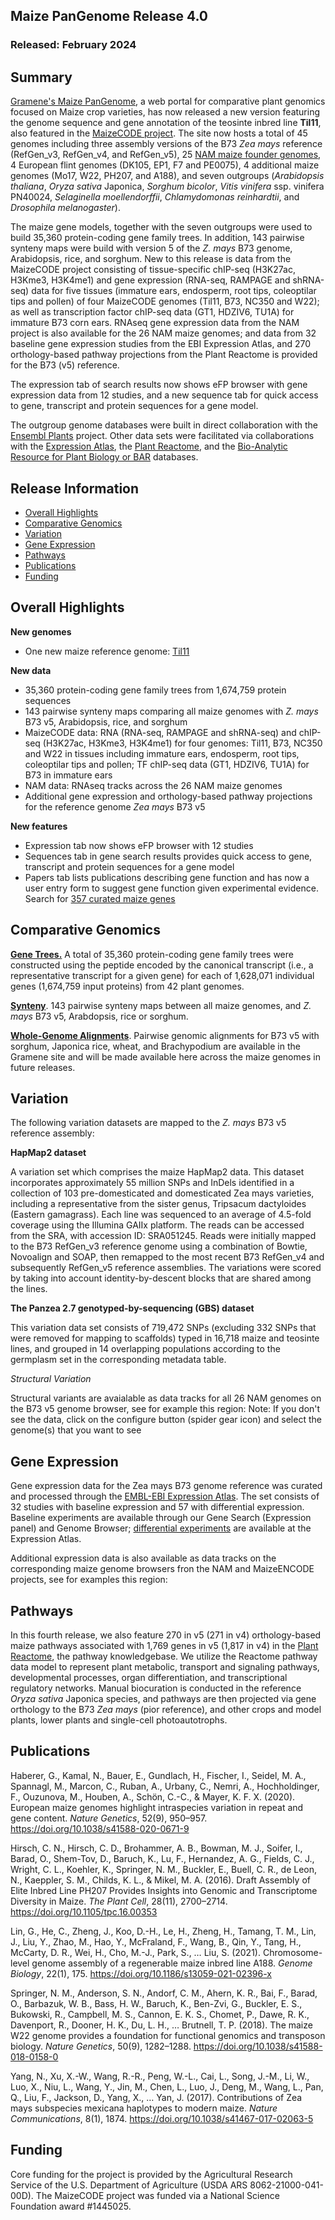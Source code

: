 ## Maize PanGenome Release 4.0
### Released: February 2024
## Summary
[Gramene's Maize PanGenome](http://maize-pangenome.gramene.org), a web portal for comparative plant genomics focused on Maize crop varieties,
has now released a new version featuring the genome sequence and gene annotation of the teosinte inbred line **Til11**, also featured in the [MaizeCODE project](http://www.maizecode.org/data/). The site now hosts a total of 45 genomes including three assembly versions of the B73 _Zea mays_ reference (RefGen_v3, RefGen_v4, and RefGen_v5), 25 [NAM maize founder genomes](https://nam-genomes.github.io/), 4 European flint genomes (DK105, EP1, F7 and PE0075), 4 additional maize genomes (Mo17, W22, PH207, and A188), and seven outgroups (_Arabidopsis thaliana_, _Oryza sativa_ Japonica, _Sorghum bicolor_, _Vitis vinifera_ ssp. vinifera PN40024, _Selaginella moellendorffii_, _Chlamydomonas reinhardtii_, and _Drosophila melanogaster_).

The maize gene models, together with the seven outgroups were used to build 35,360 protein-coding gene family trees. In addition, 143 pairwise synteny maps were build with version 5 of the _Z. mays_ B73 genome, Arabidopsis, rice, and sorghum. New to this release is data from the MaizeCODE project consisting of tissue-specific chIP-seq (H3K27ac, H3Kme3, H3K4me1) and gene expression (RNA-seq, RAMPAGE and shRNA-seq) data for five tissues (immature ears, endosperm, root tips, coleoptilar tips and pollen) of four MaizeCODE genomes (Til11, B73, NC350 and W22); as well as transcription factor chIP-seq data (GT1, HDZIV6, TU1A) for immature B73 corn ears. RNAseq gene expression data from the NAM project is also available for the 26 NAM maize genomes; and data from 32 baseline gene expression studies from the EBI Expression Atlas, and 270 orthology-based pathway projections from the Plant Reactome is provided for the B73 (v5) reference.

The expression tab of search results now shows eFP browser with gene expression data from 12 studies, and a new sequence tab for quick access to gene, transcript and protein sequences for a gene model. 

The outgroup genome databases were built in direct collaboration with the [Ensembl Plants](http://plants.ensembl.org) project. Other data sets were facilitated via collaborations with the [Expression Atlas](https://www.ebi.ac.uk/gxa/plant/experiments), the [Plant Reactome](https://plantreactome.gramene.org/), and the [Bio-Analytic Resource for Plant Biology or BAR](https://bar.utoronto.ca/)  databases.

## Release Information
- [Overall Highlights](#overall-highlights)
- [Comparative Genomics](#comparative-genomics)
- [Variation](#variation)
- [Gene Expression](#gene-expression)
- [Pathways](#pathways)
- [Publications](#publications)
- [Funding](#funding)

## Overall Highlights
**New genomes**
- One new maize reference genome: [Til11](https://maize-pangenome-ensembl.gramene.org/Zea_maysti11/Info/Annotation/#assembly)

**New data**
- 35,360 protein-coding gene family trees from 1,674,759 protein sequences
- 143 pairwise synteny maps comparing all maize genomes with _Z. mays_ B73 v5, Arabidopsis, rice, and sorghum
- MaizeCODE data: RNA (RNA-seq, RAMPAGE and shRNA-seq) and chIP-seq (H3K27ac, H3Kme3, H3K4me1) for four genomes: Til11, B73, NC350 and W22 in tissues including immature ears, endosperm, root tips, coleoptilar tips and pollen; TF chIP-seq data (GT1, HDZIV6, TU1A) for B73 in immature ears
- NAM data: RNAseq tracks across the 26 NAM maize genomes
- Additional gene expression and orthology-based pathway projections for the reference genome *Zea mays* B73 v5

**New features**
- Expression tab now shows eFP browser with 12 studies
- Sequences tab in gene search results provides quick access to gene, transcript and protein sequences for a gene model
- Papers tab lists publications describing gene function and has now a user entry form to suggest gene function given experimental evidence. Search for [357 curated maize genes](https://maize-pangenome.gramene.org/?filters={%22status%22:%22init%22,%22operation%22:%22AND%22,%22negate%22:false,%22marked%22:false,%22leftIdx%22:0,%22rightIdx%22:3,%22children%22:[{%22fq_field%22:%22capabilities%22,%22fq_value%22:%22pubs%22,%22name%22:%22publication%22,%22category%22:%22Curated%22,%22leftIdx%22:1,%22rightIdx%22:2,%22negate%22:false,%22showMenu%22:false,%22marked%22:true}],%22showMarked%22:false,%22showMenu%22:false,%22moveCopyMode%22:%22%22,%22searchOffset%22:0,%22rows%22:20}&genomes=4577)

## Comparative Genomics

[**Gene Trees.**](http://maize-pangenome-ensembl.gramene.org/prot_tree_stats.html) A total of
35,360 protein-coding gene family trees were constructed using the peptide encoded by
the canonical transcript (i.e., a representative transcript for a given gene) for each
of 1,628,071 individual genes (1,674,759 input proteins) from 42 plant genomes.

[**Synteny**](https://maize-pangenome-ensembl.gramene.org/compara_analyses.html). 143 pairwise synteny maps between all maize genomes, and _Z. mays_ B73 v5, Arabdopsis, rice or sorghum.

[**Whole-Genome Alignments**](https://maize-pangenome-ensembl.gramene.org/info/genome/compara/compara_analyses.html). Pairwise genomic alignments for B73 v5 with sorghum, Japonica rice, wheat, and Brachypodium are available in the Gramene site and will be made available here across the maize genomes in future releases.

## Variation

The following variation datasets are mapped to the _Z. mays_ B73 v5 reference assembly:

**HapMap2 dataset**

A variation set which comprises the maize HapMap2 data. This dataset incorporates approximately 55 million SNPs and InDels identified in a collection of 103 pre-domesticated and domesticated Zea mays varieties, including a representative from the sister genus, Tripsacum dactyloides (Eastern gamagrass). Each line was sequenced to an average of 4.5-fold coverage using the Illumina GAIIx platform. The reads can be accessed from the SRA, with accession ID: SRA051245. Reads were initially mapped to the B73 RefGen_v3 reference genome using a combination of Bowtie, Novoalign and SOAP, then remapped to the most recent B73 RefGen_v4 and subsequently RefGen_v5 reference assemblies. The variations were scored by taking into account identity-by-descent blocks that are shared among the lines.

**The Panzea 2.7 genotyped-by-sequencing (GBS) dataset**

This variation data set consists of 719,472 SNPs (excluding 332 SNPs that were removed for mapping to scaffolds) typed in 16,718 maize and teosinte lines, and grouped in 14 overlapping populations according to the germplasm set in the corresponding metadata table.

*Structural Variation*

Structural variants are avaialable as data tracks for all 26 NAM genomes on the B73 v5 genome browser, see for example this region: Note: If you don't see the data, click on the configure button (spider gear icon) and select the genome(s) that you want to see 

## Gene Expression

Gene expression data for the Zea mays B73 genome reference was curated and
processed through the [EMBL-EBI Expression Atlas](https://www.ebi.ac.uk/gxa/plant/experiments).
The set consists of 32 studies with baseline expression and 57 with differential expression. Baseline experiments
are available through our Gene Search (Expression panel) and Genome Browser; [differential experiments](https://www.ebi.ac.uk/gxa/experiments?kingdom=Plants&species=Zea+mays&experimentType=Differential) are available at the Expression Atlas.

Additional expression data is also available as data tracks on the corresponding maize genome browsers fron the NAM and MaizeENCODE projects, see for examples this region: 


## Pathways

In this fourth release, we also feature 270 in v5 (271 in v4) orthology-based maize pathways associated with 1,769 genes in v5 (1,817 in v4) in the [Plant Reactome](https://plantreactome.gramene.org/), the pathway knowledgebase. We utilize the Reactome pathway data model to represent plant metabolic, transport and signaling pathways, developmental processes, organ differentiation, and transcriptional regulatory networks. Manual biocuration is conducted in the reference _Oryza sativa_ Japonica species, and pathways are then projected via gene orthology to the B73 _Zea mays_ (pior reference), and other crops and model plants, lower plants and single-cell photoautotrophs.

## Publications

Haberer, G., Kamal, N., Bauer, E., Gundlach, H., Fischer, I., Seidel, M. A., Spannagl, M., Marcon, C., Ruban, A., Urbany, C., Nemri, A., Hochholdinger, F., Ouzunova, M., Houben, A., Schön, C.-C., & Mayer, K. F. X. (2020). European maize genomes highlight intraspecies variation in repeat and gene content. _Nature Genetics_, 52(9), 950–957. https://doi.org/10.1038/s41588-020-0671-9

Hirsch, C. N., Hirsch, C. D., Brohammer, A. B., Bowman, M. J., Soifer, I., Barad, O., Shem-Tov, D., Baruch, K., Lu, F., Hernandez, A. G., Fields, C. J., Wright, C. L., Koehler, K., Springer, N. M., Buckler, E., Buell, C. R., de Leon, N., Kaeppler, S. M., Childs, K. L., & Mikel, M. A. (2016). Draft Assembly of Elite Inbred Line PH207 Provides Insights into Genomic and Transcriptome Diversity in Maize. _The Plant Cell_, 28(11), 2700–2714. https://doi.org/10.1105/tpc.16.00353

Lin, G., He, C., Zheng, J., Koo, D.-H., Le, H., Zheng, H., Tamang, T. M., Lin, J., Liu, Y., Zhao, M., Hao, Y., McFraland, F., Wang, B., Qin, Y., Tang, H., McCarty, D. R., Wei, H., Cho, M.-J., Park, S., … Liu, S. (2021). Chromosome-level genome assembly of a regenerable maize inbred line A188. _Genome Biology_, 22(1), 175. https://doi.org/10.1186/s13059-021-02396-x

Springer, N. M., Anderson, S. N., Andorf, C. M., Ahern, K. R., Bai, F., Barad, O., Barbazuk, W. B., Bass, H. W., Baruch, K., Ben-Zvi, G., Buckler, E. S., Bukowski, R., Campbell, M. S., Cannon, E. K. S., Chomet, P., Dawe, R. K., Davenport, R., Dooner, H. K., Du, L. H., … Brutnell, T. P. (2018). The maize W22 genome provides a foundation for functional genomics and transposon biology. _Nature Genetics_, 50(9), 1282–1288. https://doi.org/10.1038/s41588-018-0158-0

Yang, N., Xu, X.-W., Wang, R.-R., Peng, W.-L., Cai, L., Song, J.-M., Li, W., Luo, X., Niu, L., Wang, Y., Jin, M., Chen, L., Luo, J., Deng, M., Wang, L., Pan, Q., Liu, F., Jackson, D., Yang, X., … Yan, J. (2017). Contributions of Zea mays subspecies mexicana haplotypes to modern maize. _Nature Communications_, 8(1), 1874. https://doi.org/10.1038/s41467-017-02063-5


## Funding

Core funding for the project is provided by the Agricultural Research Service of the U.S. Department of Agriculture (USDA ARS 8062-21000-041-00D). The MaizeCODE project was funded via a National Science Foundation award #1445025.
